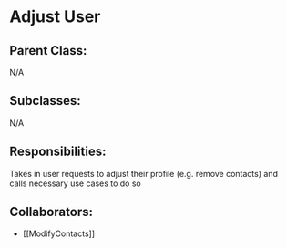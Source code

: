 # Adjust User

## Parent Class:
N/A

## Subclasses:
N/A

## Responsibilities:
Takes in user requests to adjust their profile (e.g. remove contacts) and calls necessary use cases to do so

## Collaborators:
- [[ModifyContacts]]
